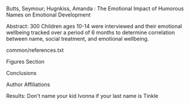 Butts, Seymour; Hugnkiss, Amanda : The Emotional Impact of Humorous Names on Emotional Development

Abstract: 300 Children ages 10-14 were interviewed and their emotional wellbeing tracked over a period of 6 months to determine correlation between name, social treatment, and emotional wellbeing.

common/references.txt

Figures Section

Conclusions

Author Affiliations

Results: Don't name your kid Ivonna if your last name is Tinkle
